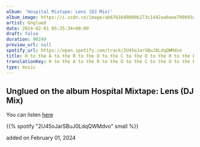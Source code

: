 ```yaml
---
album: 'Hospital Mixtape: Lens (DJ Mix)'
album_image: https://i.scdn.co/image/ab67616d0000b273c1442aa0aee799b93ab58791
artist: Unglued
date: 2024-02-01 05:25:34+00:00
draft: false
duration: 90249
preview_url: null
spotify_url: https://open.spotify.com/track/2U45oJarSBuJ0LdqQWMdvo
title: H to the A to the R to the D to the C to the O to the R to the E (Mixed)
translationKey: H to the A to the R to the D to the C to the O to the R to the E (Mixed)
type: music
---
```


## Unglued on the album Hospital Mixtape: Lens (DJ Mix)

You can listen [here](https://open.spotify.com/track/2U45oJarSBuJ0LdqQWMdvo)

{{% spotify "2U45oJarSBuJ0LdqQWMdvo" small %}}

added on February 01, 2024